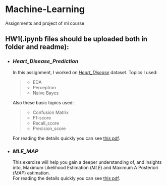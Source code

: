 # Machine-Learning
Assignments and project of ml course

## **HW1**(.ipynb files should be uploaded both in folder and readme):

* ### ***Heart_Disease_Prediction***
    In this assignment, I worked on [*Heart_Disease*](https://www.kaggle.com/johnsmith88/heart-disease-dataset) dataset.
    Topics I used:
    > * EDA
    > * Perceptron
    > * Naive Bayes
    
    Also these basic topics used:
    > * Confusion Matrix
    > * F1-score
    > * Recall_score
    > * Precision_score

    For reading the details quickly you can see [this pdf](https://github.com/Amirreza81/Machine-Learning/blob/main/HW1/Heart_Disease_Prediction.pdf).
    <br _>

* ### ***MLE_MAP***
    This exercise will help you gain a deeper understanding of, and insights into, Maximum Likelihood Estimation (*MLE*) and Maximum A Posteriori (*MAP*) estimation.
    <br _> For reading the details quickly you can see [this pdf](https://github.com/Amirreza81/Machine-Learning/blob/main/HW1/MLE_MAP.pdf).

